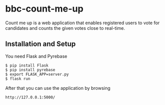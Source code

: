 # bbc-count-me-up

Count me up is a web application that enables registered users to vote for candidates and counts the given votes close to real-time. 

## Installation and Setup
You need Flask and Pyrebase

```
$ pip install Flask
$ pip install pyrebase
$ export FLASK_APP=server.py
$ flask run
```
After that you can use the application by browsing
```
http://127.0.0.1:5000/
```
